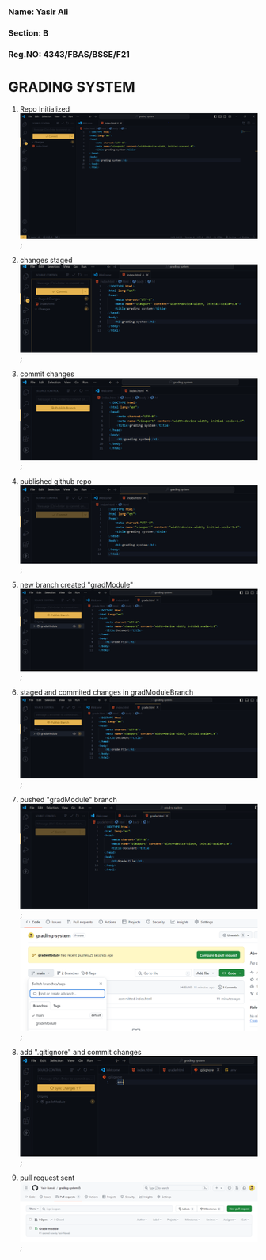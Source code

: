 ### Name: Yasir Ali
### Section: B
### Reg.NO: 4343/FBAS/BSSE/F21

# GRADING SYSTEM
1. Repo Initialized
   ![repo](img/img1.png);

2. changes staged
   ![repo](img/img2.png);
3. commit changes
   ![repo](img/img3.png);
4. published github repo
   ![repo](img/img4.png);
5. new branch created "gradModule"
   ![repo](img/img5.png);
6. staged and commited changes in gradModuleBranch
   ![repo](img/img6.png);
7. pushed "gradModule" branch
 ![repo](img/img7.png);
 ![repo](img/img7-2.png);
8. add ".gitignore" and commit changes
    ![repo](img/img8.png);
9. pull request sent
 ![repo](img/img9.png);